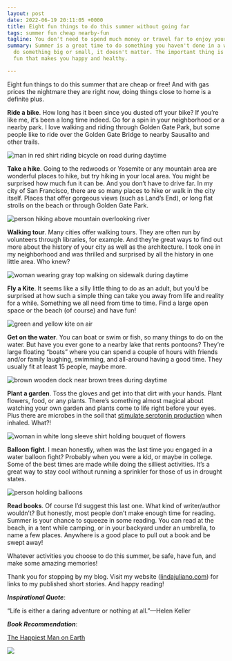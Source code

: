 ```yaml
---
layout: post
date: 2022-06-19 20:11:05 +0000
title: Eight fun things to do this summer without going far
tags: summer fun cheap nearby-fun
tagline: You don't need to spend much money or travel far to enjoy your summer.
summary: Summer is a great time to do something you haven't done in a while. You can
  do something big or small, it doesn't matter. The important thing is doing something
  fun that makes you happy and healthy.

---
```

Eight fun things to do this summer that are cheap or free! And with gas prices the nightmare they are right now, doing things close to home is a definite plus.

**Ride a bike**. How long has it been since you dusted off your bike? If you’re like me, it’s been a long time indeed. Go for a spin in your neighborhood or a nearby park. I love walking and riding through Golden Gate Park, but some people like to ride over the Golden Gate Bridge to nearby Sausalito and other trails.

![man in red shirt riding bicycle on road during daytime](https://images.unsplash.com/photo-1594739393338-52c769b25328?ixlib=rb-1.2.1&ixid=MnwxMjA3fDB8MHxzZWFyY2h8Mnx8cmlkZSUyMGJpa2V8ZW58MHx8MHx8&w=1000&q=80)

**Take a hike**. Going to the redwoods or Yosemite or any mountain area are wonderful places to hike, but try hiking in your local area. You might be surprised how much fun it can be. And you don’t have to drive far. In my city of San Francisco, there are so many places to hike or walk in the city itself. Places that offer gorgeous views (such as Land’s End), or long flat strolls on the beach or through Golden Gate Park.

![person hiking above mountain overlooking river](https://images.unsplash.com/photo-1533240332313-0db49b459ad6?ixlib=rb-1.2.1&ixid=MnwxMjA3fDB8MHxzZWFyY2h8M3x8aGlraW5nfGVufDB8fDB8fA%3D%3D&w=1000&q=80)

**Walking tour**. Many cities offer walking tours. They are often run by volunteers through libraries, for example. And they’re great ways to find out more about the history of your city as well as the architecture. I took one in my neighborhood and was thrilled and surprised by all the history in one little area. Who knew?

![woman wearing gray top walking on sidewalk during daytime](https://images.unsplash.com/photo-1484723716394-f77a8252330d?ixlib=rb-1.2.1&ixid=MnwxMjA3fDB8MHxzZWFyY2h8MXx8d2Fsa2luZyUyMGluJTIwY2l0eXxlbnwwfHwwfHw%3D&w=1000&q=80)

**Fly a Kite**. It seems like a silly little thing to do as an adult, but you’d be surprised at how such a simple thing can take you away from life and reality for a while. Something we all need from time to time. Find a large open space or the beach (of course) and have fun!

![green and yellow kite on air](https://images.unsplash.com/photo-1489011397388-494518edf378?ixlib=rb-1.2.1&ixid=MnwxMjA3fDB8MHxzZWFyY2h8Mnx8Zmx5aW5nJTIwa2l0ZXxlbnwwfHwwfHw%3D&w=1000&q=80)

**Get on the water**. You can boat or swim or fish, so many things to do on the water. But have you ever gone to a nearby lake that rents pontoons? They’re large floating “boats” where you can spend a couple of hours with friends and/or family laughing, swimming, and all-around having a good time. They usually fit at least 15 people, maybe more.

![brown wooden dock near brown trees during daytime](https://images.unsplash.com/photo-1588449396459-ed20e1caf870?ixlib=rb-1.2.1&ixid=MnwxMjA3fDB8MHxzZWFyY2h8MTd8fHBvbnRvb25zfGVufDB8fDB8fA%3D%3D&w=1000&q=80)

**Plant a garden**. Toss the gloves and get into that dirt with your hands. Plant flowers, food, or any plants. There’s something almost magical about watching your own garden and plants come to life right before your eyes. Plus there are microbes in the soil that [stimulate serotonin production](https://www.forbes.com/sites/lauratenenbaum/2020/01/29/digging-in-the-dirt-really-does-make-people-happier/?sh=978cb7a31e1c "stimulate serotonin production") when inhaled. What?!

![woman in white long sleeve shirt holding bouquet of flowers](https://images.unsplash.com/photo-1618935810018-dd4adbb64b78?ixlib=rb-1.2.1&ixid=MnwxMjA3fDB8MHxzZWFyY2h8MTZ8fGdhcmRlbmluZ3xlbnwwfHwwfHw%3D&w=1000&q=80)

**Balloon fight**. I mean honestly, when was the last time you engaged in a water balloon fight? Probably when you were a kid, or maybe in college. Some of the best times are made while doing the silliest activities. It’s a great way to stay cool without running a sprinkler for those of us in drought states.

![person holding balloons](https://images.unsplash.com/photo-1545823174-17986e097e2c?ixlib=rb-1.2.1&ixid=MnwxMjA3fDB8MHxzZWFyY2h8M3x8d2F0ZXIlMjBiYWxvb25zfGVufDB8fDB8fA%3D%3D&w=1000&q=80)

**Read books**. Of course I’d suggest this last one. What kind of writer/author wouldn’t? But honestly, most people don’t make enough time for reading. Summer is your chance to squeeze in some reading. You can read at the beach, in a tent while camping, or in your backyard under an umbrella, to name a few places. Anywhere is a good place to pull out a book and be swept away!

Whatever activities you choose to do this summer, be safe, have fun, and make some amazing memories!

Thank you for stopping by my blog. Visit my website ([lindajuliano.com](https://www.lindajuliano.com/ "lindajuliano.com")) for links to my published short stories. And happy reading!

**_Inspirational Quote_**:

“Life is either a daring adventure or nothing at all.”—Helen Keller

**_Book Recommendation_**:

[The Happiest Man on Earth](https://www.amazon.com/Happiest-Man-Earth-Eddie-Jaku-ebook/dp/B087423FC7 "The Happiest Man on Earth")

![](https://images-na.ssl-images-amazon.com/images/S/compressed.photo.goodreads.com/books/1595373758i/53239311.jpg)